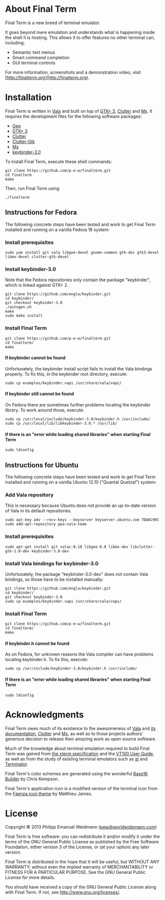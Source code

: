# About Final Term

Final Term is a new breed of terminal emulator.

It goes beyond mere emulation and understands what is happening inside the shell it is hosting. This allows it to offer features no other terminal can, including:

* Semantic text menus
* Smart command completion
* GUI terminal controls

For more information, screenshots and a demonstration video, visit [http://finalterm.org](http://finalterm.org).

# Installation

Final Term is written in [Vala](https://live.gnome.org/Vala) and built on top of [GTK+ 3](http://www.gtk.org), [Clutter](http://blogs.gnome.org/clutter/) and [Mx](https://github.com/clutter-project/mx). It requires the development files for the following software packages:

* [Gee](https://live.gnome.org/Libgee)
* [GTK+ 3](http://www.gtk.org)
* [Clutter](http://blogs.gnome.org/clutter/)
* [Clutter-Gtk](http://blogs.gnome.org/clutter/)
* [Mx](https://github.com/clutter-project/mx)
* [keybinder-3.0](https://github.com/engla/keybinder/tree/keybinder-3.0)

To install Final Term, execute these shell commands:

```
git clone https://github.com/p-e-w/finalterm.git
cd finalterm
make
```

Then, run Final Term using

```
./finalterm
```

## Instructions for Fedora

The following concrete steps have been tested and work to get Final Term installed and running on a vanilla Fedora 18 system:

### Install prerequisites

```
sudo yum install git vala libgee-devel gnome-common gtk-doc gtk3-devel libmx-devel clutter-gtk-devel
```

### Install keybinder-3.0

Note that the Fedora repositories only contain the package "keybinder", which is linked against GTK+ 2.

```
git clone https://github.com/engla/keybinder.git
cd keybinder/
git checkout keybinder-3.0
./autogen.sh
make
sudo make install
```

### Install Final Term

```
git clone https://github.com/p-e-w/finalterm.git
cd finalterm/
make
```

#### If keybinder cannot be found

Unfortunately, the keybinder install script fails to install the Vala bindings properly. To fix this, in the keybinder root directory, execute:

```
sudo cp examples/keybinder.vapi /usr/share/vala/vapi/
```

#### If keybinder still cannot be found

On Fedora there are sometimes further problems locating the keybinder library. To work around those, execute:

```
sudo cp /usr/local/include/keybinder-3.0/keybinder.h /usr/include/
sudo cp /usr/local/lib/libkeybinder-3.0.* /usr/lib/
```

#### If there is an "error while loading shared libraries" when starting Final Term

```
sudo ldconfig
```

## Instructions for Ubuntu

The following concrete steps have been tested and work to get Final Term installed and running on a vanilla Ubuntu 12.10 ("Quantal Quetzal") system:

### Add Vala repository

This is necessary because Ubuntu does not provide an up-to-date version of Vala in its default repositories.

```
sudo apt-key adv --recv-keys --keyserver keyserver.ubuntu.com 7DAAC99C
sudo add-apt-repository ppa:vala-team
```

### Install prerequisites

```
sudo apt-get install git valac-0.18 libgee-0.8 libmx-dev libclutter-gtk-1.0-dev keybinder-3.0-dev
```

### Install Vala bindings for keybinder-3.0

Unfortunately, the package "keybinder-3.0-dev" does not contain Vala bindings, so those have to be installed manually:

```
git clone https://github.com/engla/keybinder.git
cd keybinder/
git checkout keybinder-3.0
sudo cp examples/keybinder.vapi /usr/share/vala/vapi/
```

### Install Final Term

```
git clone https://github.com/p-e-w/finalterm.git
cd finalterm/
make
```

#### If keybinder.h cannot be found

As on Fedora, for unknown reasons the Vala compiler can have problems locating keybinder.h. To fix this, execute:

```
sudo cp /usr/include/keybinder-3.0/keybinder.h /usr/include/
```

#### If there is an "error while loading shared libraries" when starting Final Term

```
sudo ldconfig
```

# Acknowledgments

Final Term owes much of its existence to the awesomeness of [Vala](https://live.gnome.org/Vala) and [its documentation](http://valadoc.org), [Clutter](http://blogs.gnome.org/clutter/) and [Mx](https://github.com/clutter-project/mx), as well as to those projects authors' generous decision to release their amazing work as open source software.

Much of the knowledge about terminal emulation required to build Final Term was gained from [the xterm specification](http://invisible-island.net/xterm/ctlseqs/ctlseqs.html) and the [VT100 User Guide](http://vt100.net/docs/vt100-ug/contents.html), as well as from the study of existing terminal emulators such as [st](http://st.suckless.org) and [Terminator](http://software.jessies.org/terminator/).

Final Term's color schemes are generated using the wonderful [Base16 Builder](https://github.com/chriskempson/base16-builder) by Chris Kempson.

Final Term's application icon is a modified version of the terminal icon from the [Faenza icon theme](http://tiheum.deviantart.com/art/Faenza-Icons-173323228) by Matthieu James.

# License

Copyright © 2013 Philipp Emanuel Weidmann (<pew@worldwidemann.com>)

Final Term is free software: you can redistribute it and/or modify it under the terms of the GNU General Public License as published by the Free Software Foundation, either version 3 of the License, or (at your option) any later version.

Final Term is distributed in the hope that it will be useful, but WITHOUT ANY WARRANTY; without even the implied warranty of MERCHANTABILITY or FITNESS FOR A PARTICULAR PURPOSE.  See the GNU General Public License for more details.

You should have received a copy of the GNU General Public License along with Final Term.  If not, see <http://www.gnu.org/licenses/>.

